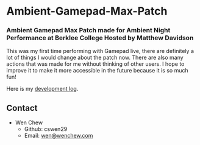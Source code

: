 # Ambient-Gamepad-Max-Patch
### Ambient Gamepad Max Patch made for Ambient Night Performance at Berklee College Hosted by Matthew Davidson

This was my first time performing with Gamepad live, there are definitely a lot of things I would change about the patch now.
There are also many actions that was made for me without thinking of other users.
I hope to improve it to make it more accessible in the future because it is so much fun!

Here is my [development log](/Documents/Devlog.md). 


## Contact
- Wen Chew
    - Github: cswen29
    - Email: wen@wenchew.com 